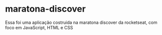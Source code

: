 # maratona-discover

Essa foi uma aplicação costruida na maratona discover da rocketseat, com foco em JavaScript, HTML e CSS
